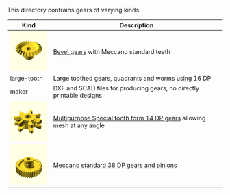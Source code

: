 This directory contrains gears of varying kinds.

Kind | Description
---- | -----------
[<img src="bevel/images/bevel-26.png" width="100">](bevel) | [Bevel gears](bevel) with Meccano standard teeth
large-tooth | Large toothed gears, quadrants and worms using 16 DP
maker | DXF and SCAD files for producing gears, no directly printable designs
[<img src="multipurpose/images/7t-14dp-gear3.png" width="100">](multipurpose) | [Multipurpose Special tooth form 14 DP gears](multipurpose) allowing mesh at any angle
[<img src="standard/images/part-31-grub.png" width="100">](standard) | [Meccano standard 38 DP gears and pinions](standard)
